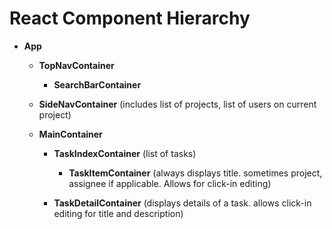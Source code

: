 # React Component Hierarchy

* **App**

  * **TopNavContainer**

    * **SearchBarContainer**


  * **SideNavContainer** (includes list of projects, list of users on current project)

  * **MainContainer**
    * **TaskIndexContainer** (list of tasks)

      * **TaskItemContainer** (always displays title. sometimes project, assignee if applicable. Allows for click-in editing)

    * **TaskDetailContainer** (displays details of a task. allows click-in editing for title and description)
